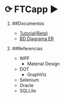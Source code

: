 # **⟳** FTCapp ▶

1. ##Documentos

   - [Tutorial(Beta)]("http:ww.google.com")
   - [BD Diagrama ER]()

2. ##Referencias

   - WPF
     - Material Design
   - DOT
     - GraphViz
   - Selenium
   - Oracle
   - SQLLite